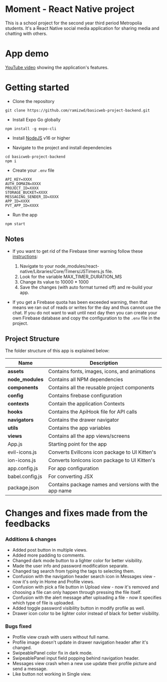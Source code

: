 


# Moment - React Native project
This is a school project for the second year third period Metropolia students. It's a React Native social media application for sharing media and chatting with others.

# App demo
[YouTube video](https://www.youtube.com/watch?v=lkSOLeSqTas) showing the application's features.

# Getting started
- Clone the repository
```
git clone https://github.com/ramizwd/basicweb-project-backend.git
```
- Install Expo Go globally
```
npm install -g expo-cli
```
- Install [NodeJS](https://nodejs.org/) v16 or higher
	 
- Navigate to the project and install dependencies
```
cd basicweb-project-backend
npm i
```
- Create your `.env` file
```
API_KEY=XXXX
AUTH_DOMAIN=XXXX
PROJECT_ID=XXXX
STORAGE_BUCKET=XXXX
MESSAGING_SENDER_ID=XXXX
APP_ID=XXXX
PVT_APP_ID=XXXX
```

- Run the app
```
npm start
```

## Notes
- If you want to get rid of the Firebase timer warning follow these [instructions](https://stackoverflow.com/a/58666279):
  1. Navigate to your node_modules/react-native/Libraries/Core/Timers/JSTimers.js file.   
  2. Look for the variable MAX_TIMER_DURATION_MS
  3. Change its value to 10000 * 1000
  4. Save the changes (with auto format turned off) and re-build your app.
  
 
- If you get a Firebase quota has been exceeded warning, then that means we ran out of reads or writes for the day and thus cannot use the chat. If you do not want to wait until next day then you can create your own Firebase database and copy the  configuration to the ```.env``` file in the project.

## Project Structure
The folder structure of this app is explained below:

| Name | Description |
| ------------------------ | --------------------------------------------------------------------------------------------- |
| **assets**          | Contains fonts, images, icons, and animations                                    |
| **node_modules**         | Contains all NPM dependencies                                                                |
| **components**             | Contains all the reusable project components                                                               |
| **config**              | Contains firebase configuration                                                   |
| **contexts**               | Contain the application Contexts  |
| **hooks**           | Contains the ApiHook file for API calls                           |
| **navigators**                | Contains the drawer navigator     
| **utils**           | Contains the app variables                           |        
| **views**           | Contains all the app views/screens                          |                                      
| App.js                   | Starting point for the app                                   |  
| evil-icons.js                  | Converts EvilIcons icon package to UI Kitten's                                  
| ion-icons.js                   | Converts IonIcons icon package to UI Kitten's
| app.config.js                   | For app configuration     
| babel.config.js                   | For converting JSX                                          
| package.json             | Contains package names and versions with the app name  
                                     
# Changes and fixes made from the feedbacks
### Additions & changes
- Added post button in multiple views.
- Added more padding to comments.
- Changed dark mode button to a lighter color for better visibility.
- Made the user info and password modification separate.
- Changed tag search from typing the tags to selecting them.
- Confusion with the navigation header search icon in Messages view - now it's only in Home and Profile views.
- Confusion with pick a file button in Upload view - now it's removed and choosing a file can only happen through pressing the file itself.
- Confusion with the alert message after uploading a file - now it specifies which type of file is uploaded.
- Added toggle password visibility button in modify profile as well.
- Drawer icon color to be lighter color instead of black for better visibility.

### Bugs fixed
- Profile view crash with users without full name.
- Profile image doesn't update in drawer navigation header after it's changed.
- SwipeablePanel color fix in dark mode.
- SwipeablePanel input field popping behind navigation header.
- Messages view crash when a new use update their profile picture and send a message.
- Like button not working in Single view.
